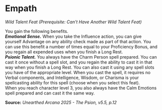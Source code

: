 # Empath
*Wild Talent Feat (Prerequisite: Can’t Have Another Wild Talent Feat)*

You gain the following benefits.  
***Emotional Sense.*** When you take the Influence action, you can give yourself Advantage on any ability check made as part of that action. You can use this benefit a number of times equal to your Proficiency Bonus, and you regain all expended uses when you finish a Long Rest.  
***Psionic Talent.*** You always have the Charm Person spell prepared. You can cast it once without a spell slot, and you regain the ability to cast it in that way when you finish a Long Rest. You can also cast it using any spell slots you have of the appropriate level. When you cast the spell, it requires no Verbal components, and Intelligence, Wisdom, or Charisma is your spellcasting ability for this spell (choose when you select this feat).  
When you reach character level 3, you also always have the Calm Emotions spell prepared and can cast it the same way.

**Source:** *Unearthed Arcana 2025 - The Psion, v5.5, p.12*